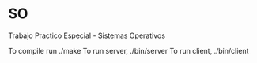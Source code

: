 SO
==

Trabajo Practico Especial - Sistemas Operativos

To compile run ./make
To run server, ./bin/server
To run client, ./bin/client
